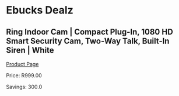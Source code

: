 
# Ebucks Dealz
## Ring Indoor Cam | Compact Plug-In, 1080 HD Smart Security Cam, Two-Way Talk, Built-In Siren | White
[Product Page](https://www.ebucks.com/web/shop/productSelected.do?prodId=1170915521&catId=1170874557)

Price: R999.00

Savings: 300.0


	